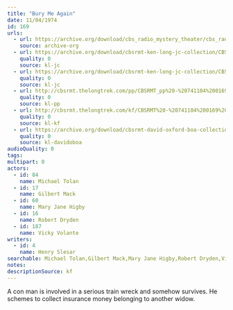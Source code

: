 ```yaml
---
title: "Bury Me Again"
date: 11/04/1974
id: 169
urls: 
  - url: https://archive.org/download/cbs_radio_mystery_theater/cbs_radio_mystery_theater-0151-0200.zip/cbs_radio_mystery_theater-0151-0200%2Fcbsrmt_0169_bury_me_again.mp3
    source: archive-org
  - url: https://archive.org/download/cbsrmt-ken-long-jc-collection/CBSRMT - 741104 0169 Bury Me Again vbr bm2_jc.mp3
    quality: 0
    source: kl-jc
  - url: https://archive.org/download/cbsrmt-ken-long-jc-collection/CBSRMT - 741104 0169 Bury Me Again vbr fb2_jc.mp3
    quality: 0
    source: kl-jc
  - url: http://cbsrmt.thelongtrek.com/pp/CBSRMT_pp%20-%20741104%200169%20Bury%20Me%20Again.mp3
    quality: 0
    source: kl-pp
  - url: http://cbsrmt.thelongtrek.com/kf/CBSRMT%20-%20741104%200169%20Bury%20Me%20Again_kf.mp3
    quality: 0
    source: kl-kf
  - url: https://archive.org/download/cbsrmt-david-oxford-boa-collection/CBSRMT-741104-0169-Bury-Me-Again-(64-44)_kf-{BoA}.mp3
    quality: 0
    source: kl-davidoboa
audioQuality: 0
tags: 
multipart: 0
actors:  
  - id: 84
    name: Michael Tolan  
  - id: 17
    name: Gilbert Mack  
  - id: 60
    name: Mary Jane Higby  
  - id: 16
    name: Robert Dryden  
  - id: 187
    name: Vicky Volante
writers:  
  - id: 4
    name: Henry Slesar
searchable: Michael Tolan,Gilbert Mack,Mary Jane Higby,Robert Dryden,Vicky Volante Henry Slesar
notes: 
descriptionSource: kf
---
```

A con man is involved in a serious train wreck and somehow survives. He schemes to collect insurance money belonging to another widow.